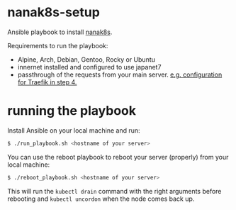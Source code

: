 # nanak8s-setup

Ansible playbook to install [nanak8s](https://github.com/Japan7/nanak8s).

Requirements to run the playbook:
- Alpine, Arch, Debian, Gentoo, Rocky or Ubuntu
- innernet installed and configured to use japanet7
- passthrough of the requests from your main server. [e.g. configuration for Traefik in step 4.](https://github.com/Japan7/nanak8s#steps)

# running the playbook

Install Ansible on your local machine and run:

```sh
$ ./run_playbook.sh <hostname of your server>
```

You can use the reboot playbook to reboot your server (properly) from your local machine:

```sh
$ ./reboot_playbook.sh <hostname of your server>
```

This will run the `kubectl drain` command with the right arguments before
rebooting and `kubectl uncordon` when the node comes back up.
